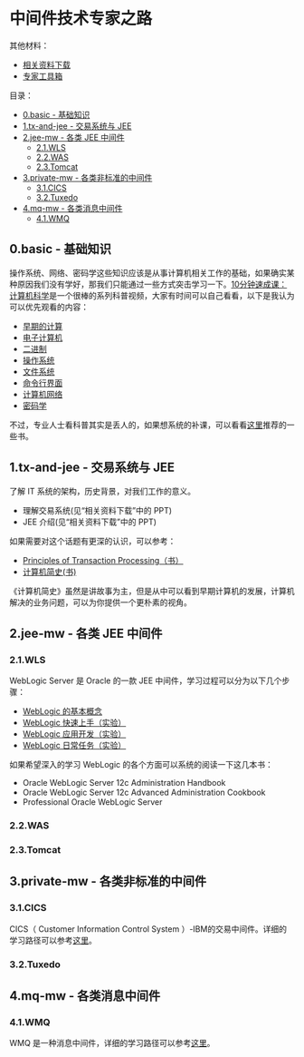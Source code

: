 # 中间件技术专家之路

其他材料：

* [相关资料下载](https://www.jianguoyun.com/p/DTf1CzQQko7ZCRjc74QE)
* [专家工具箱](./toolkit/README.md)

目录：

- [0.basic - 基础知识](#0basic---基础知识)
- [1.tx-and-jee - 交易系统与 JEE](#1tx-and-jee---交易系统与-jee)
- [2.jee-mw - 各类 JEE 中间件](#2jee-mw---各类-jee-中间件)
  - [2.1.WLS](#21wls)
  - [2.2.WAS](#22was)
  - [2.3.Tomcat](#23tomcat)
- [3.private-mw - 各类非标准的中间件](#3private-mw---各类非标准的中间件)
  - [3.1.CICS](#31cics)
  - [3.2.Tuxedo](#32tuxedo)
- [4.mq-mw - 各类消息中间件](#4mq-mw---各类消息中间件)
  - [4.1.WMQ](#41wmq)

## 0.basic - 基础知识

操作系统、网络、密码学这些知识应该是从事计算机相关工作的基础，如果确实某种原因我们没有学好，那我们只能通过一些方式突击学习一下。[10分钟速成课：计算机科学](https://space.bilibili.com/5385034/channel/detail?cid=16059&ctype=0)是一个很棒的系列科普视频，大家有时间可以自己看看，以下是我认为可以优先观看的内容：

* [早期的计算](https://www.bilibili.com/video/BV1EW411u7th?p=1)
* [电子计算机](https://www.bilibili.com/video/BV1EW411u7th?p=2)
* [二进制](https://www.bilibili.com/video/BV1EW411u7th?p=4)
* [操作系统](https://www.bilibili.com/video/BV1EW411u7th?p=18)
* [文件系统](https://www.bilibili.com/video/BV1EW411u7th?p=20)
* [命令行界面](https://www.bilibili.com/video/BV1EW411u7th?p=22)
* [计算机网络](https://www.bilibili.com/video/BV1EW411u7th?p=28)
* [密码学](https://www.bilibili.com/video/BV1EW411u7th?p=33)

不过，专业人士看科普其实是丢人的，如果想系统的补课，可以看看[这里](./basic/README.md)推荐的一些书。

## 1.tx-and-jee - 交易系统与 JEE

了解 IT 系统的架构，历史背景，对我们工作的意义。

* 理解交易系统(见“相关资料下载”中的 PPT)
* JEE 介绍(见“相关资料下载”中的 PPT)

如果需要对这个话题有更深的认识，可以参考：

* [Principles of Transaction Processing（书）](https://book.douban.com/subject/3734011/)
* [计算机简史(书)](https://book.douban.com/subject/35043034/)

《计算机简史》虽然是讲故事为主，但是从中可以看到早期计算机的发展，计算机解决的业务问题，可以为你提供一个更朴素的视角。

## 2.jee-mw - 各类 JEE 中间件

### 2.1.WLS

WebLogic Server 是 Oracle 的一款 JEE 中间件，学习过程可以分为以下几个步骤：

* [WebLogic 的基本概念](./mw/wls/wls-quickstart.md)
* [WebLogic 快速上手（实验）](./mw/wls/wls-quickstart.md)
* [WebLogic 应用开发（实验）](./mw/wls/jee-dev.md)
* [WebLogic 日常任务（实验）](./mw/wls/common-tasks.md)

如果希望深入的学习 WebLogic 的各个方面可以系统的阅读一下这几本书：

* Oracle WebLogic Server 12c Administration Handbook
* Oracle WebLogic Server 12c Advanced Administration Cookbook
* Professional Oracle WebLogic Server

### 2.2.WAS

### 2.3.Tomcat

## 3.private-mw - 各类非标准的中间件

### 3.1.CICS

CICS（ Customer Information Control System ）-IBM的交易中间件。详细的学习路径可以参考[这里](./mw/cics/README.md)。

### 3.2.Tuxedo

## 4.mq-mw - 各类消息中间件

### 4.1.WMQ

WMQ 是一种消息中间件，详细的学习路径可以参考[这里](./mw/wmq/README.md)。

